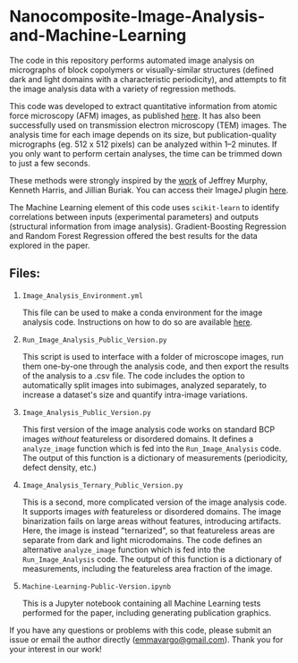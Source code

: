 # Nanocomposite-Image-Analysis-and-Machine-Learning

The code in this repository performs automated image analysis on micrographs of block copolymers or visually-similar structures (defined dark and light domains with a characteristic periodicity), and attempts to fit the image analysis data with a variety of regression methods. 

This code was developed to extract quantitative information from atomic force microscopy (AFM) images, as published [here](https://doi.org/10.1002/adma.202203168). It has also been successfully used on transmission electron microscopy (TEM) images. The analysis time for each image depends on its size, but publication-quality micrographs (eg. 512 x 512 pixels) can be analyzed within 1–2 minutes. If you only want to perform certain analyses, the time can be trimmed down to just a few seconds. 

These methods were strongly inspired by the [work](https://doi.org/10.1371/journal.pone.0133088) of Jeffrey Murphy, Kenneth Harris, and Jillian Buriak. You can access their ImageJ plugin [here](https://github.com/MurphysLab/ADAblock).

The Machine Learning element of this code uses `scikit-learn` to identify correlations between inputs (experimental parameters) and outputs (structural information from image analysis). Gradient-Boosting Regression and Random Forest Regression offered the best results for the data explored in the paper. 

## Files:
1. `Image_Analysis_Environment.yml`
   
   This file can be used to make a conda environment for the image analysis code. Instructions on how to do so are available [here](https://docs.conda.io/projects/conda/en/latest/user-guide/tasks/manage-environments.html#creating-an-environment-from-an-environment-yml-file).

2. `Run_Image_Analysis_Public_Version.py` 

    This script is used to interface with a folder of microscope images, run them one-by-one through the analysis code, and then export the results of the analysis to a .csv file. 
    The code includes the option to automatically split images into subimages, analyzed separately, to increase a dataset's size and quantify intra-image variations.
    
3.  `Image_Analysis_Public_Version.py`
    
    This first version of the image analysis code works on standard BCP images *without* featureless or disordered domains. It defines a `analyze_image` function which is fed into
    the `Run_Image_Analysis` code. The output of this function is a dictionary of measurements (periodicity, defect density, etc.)
    
4. `Image_Analysis_Ternary_Public_Version.py`

    This is a second, more complicated version of the image analysis code. It supports images *with* featureless or disordered domains. The image binarization fails on large areas 
    without features, introducing artifacts. Here, the image is instead "ternarized", so that featureless areas are separate from dark and light microdomains. 
    The code defines an alternative `analyze_image` function which is fed into the `Run_Image_Analysis` code. 
    The output of this function is a dictionary of measurements, including the featureless area fraction of the image.

5. `Machine-Learning-Public-Version.ipynb`

   This is a Jupyter notebook containing all Machine Learning tests performed for the paper, including generating publication graphics.

If you have any questions or problems with this code, please submit an issue or email the author directly (emmavargo@gmail.com). Thank you for your interest in our work!
